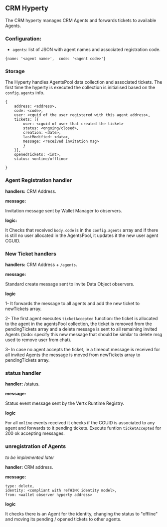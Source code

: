 ## CRM Hyperty

The CRM hyperty manages CRM Agents and forwards tickets to available Agents.

### Configuration:

* `agents`: list of JSON with agent names and associated registration code.

`{name: '<agent name>', 
  code: '<agent code>'}`

### Storage

The Hyperty handles AgentsPool data collection and associated tickets. The first time the hyperty is executed the collection is initialised based on the `config.agents` info.

```
{
    address: <address>,
    code: <code>,
    user: <cguid of the user registered with this agent address>,
    tickets: [{
        user: <cguid of user that created the ticket>
        status: <ongoing/closed>,
        creation: <date>,
        lastModified: <data>,
        message: <received invitation msg>
        }
    }],
    openedTickets: <int>,
    status: <online/offline>
  
}
```

### Agent Registration handler

**handlers:** CRM Address.

**message:**

Invitation message sent by Wallet Manager to observers.

**logic:**

It Checks that received `body.code` is in the `config.agents` array and if there is still no user allocated in the AgentsPool, it updates it the new user agent CGUID.

### New Ticket handlers

**handlers:** CRM Address + `/agents`.

**message:**

Standard create message sent to invite Data Object observers.

**logic**

1- It forwards the message to all agents and add the new ticket to newTickets array.

2- The first agent executes `ticketAccepted` function: the ticket is allocated to the agent in the agentsPool collection, the ticket is removed from the pendingTickets array and a delete message is sent to all remaining invited Agents (todo: specify this new message that should be similar to delete msg used to remove user from chat). 

3- In case no agent accepts the ticket, ie a timeout message is received for all invited Agents the message is moved from newTickets array to pendingTickets array.

### status handler

**handler:** <runtime>/status.

**message:**

Status event message sent by the Vertx Runtime Registry.

**logic**

For all `online` events received it checks if the CGUID is associated to any agent and forwards to it pending tickets. Execute funtion `ticketAccepted` for 200 ok accepting messages.


### unregistration of Agents

*to be implemented later*

**handler:** CRM address.

**message:**

```
type: delete,
identity: <compliant with reTHINK identity model>,
from: <wallet observer hyperty address>
```

**logic**

It checks there is an Agent for the identity, changing the status to "offline" and moving its pending / opened tickets to other agents.


